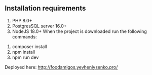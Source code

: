 ## Installation requirements

1. PHP 8.0+
2. PostgresSQL server 16.0+
3. NodeJS 18.0+
When the project is downloaded run the following commands:

1) composer install
2) npm install
3) npm run dev

Deployed here: http://foodamigos.yevhenlysenko.pro/
